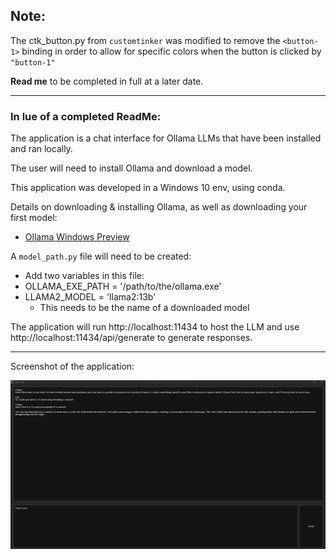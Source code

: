 ## Note:
The ctk_button.py from `customtinker` was modified to remove the `<button-1>` binding in order to allow for specific colors 
when the button is clicked by `"button-1"`

**Read me** to be completed in full at a later date.

---
### In lue of a completed ReadMe:
The application is a chat interface for Ollama LLMs that have been installed and ran locally.

The user will need to install Ollama and download a model.

This application was developed in a Windows 10 env, using conda.

Details on downloading & installing Ollama, as well as downloading your first model:

- [Ollama Windows Preview](https://ollama.com/blog/windows-preview)

A `model_path.py` file will need to be created:
  * Add two variables in this file:
  * OLLAMA_EXE_PATH = '/path/to/the/ollama.exe'
  * LLAMA2_MODEL = 'llama2:13b'
    * This needs to be the name of a downloaded model

The application will run http://localhost:11434 to host the LLM and use http://localhost:11434/api/generate to generate 
responses.

---
Screenshot of the application:

![img.png](media/img.png)
